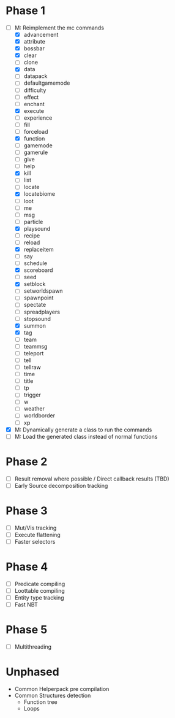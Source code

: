 # Phase 1
* [ ] M: Reimplement the mc commands
    * [x] advancement
    * [x] attribute
    * [x] bossbar
    * [x] clear
    * [ ] clone
    * [x] data
    * [ ] datapack
    * [ ] defaultgamemode
    * [ ] difficulty
    * [ ] effect
    * [ ] enchant
    * [x] execute
    * [ ] experience
    * [ ] fill
    * [ ] forceload
    * [x] function
    * [ ] gamemode
    * [ ] gamerule
    * [ ] give
    * [ ] help
    * [x] kill
    * [ ] list
    * [ ] locate
    * [x] locatebiome
    * [ ] loot
    * [ ] me
    * [ ] msg
    * [ ] particle
    * [x] playsound
    * [ ] recipe
    * [ ] reload
    * [x] replaceitem
    * [ ] say
    * [ ] schedule
    * [x] scoreboard
    * [ ] seed
    * [x] setblock
    * [ ] setworldspawn
    * [ ] spawnpoint
    * [ ] spectate
    * [ ] spreadplayers
    * [ ] stopsound
    * [x] summon
    * [x] tag
    * [ ] team
    * [ ] teammsg
    * [ ] teleport
    * [ ] tell
    * [ ] tellraw
    * [ ] time
    * [ ] title
    * [ ] tp
    * [ ] trigger
    * [ ] w
    * [ ] weather
    * [ ] worldborder
    * [ ] xp
* [x] M: Dynamically generate a class to run the commands
* [ ] M: Load the generated class instead of normal functions

# Phase 2
* [ ] Result removal where possible / Direct callback results (TBD)
* [ ] Early Source decomposition tracking

# Phase 3
* [ ] Mut/Vis tracking
* [ ] Execute flattening
* [ ] Faster selectors

# Phase 4
* [ ] Predicate compiling
* [ ] Loottable compiling
* [ ] Entity type tracking
* [ ] Fast NBT

# Phase 5
* [ ] Multithreading

# Unphased
* Common Helperpack pre compilation
* Common Structures detection
    * Function tree
    * Loops
